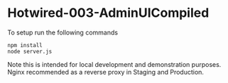 # Hotwired-003-AdminUICompiled

To setup run the following commands
```
npm install
node server.js
```

Note this is intended for local development and demonstration purposes. Nginx recommended as a reverse proxy in Staging and Production.